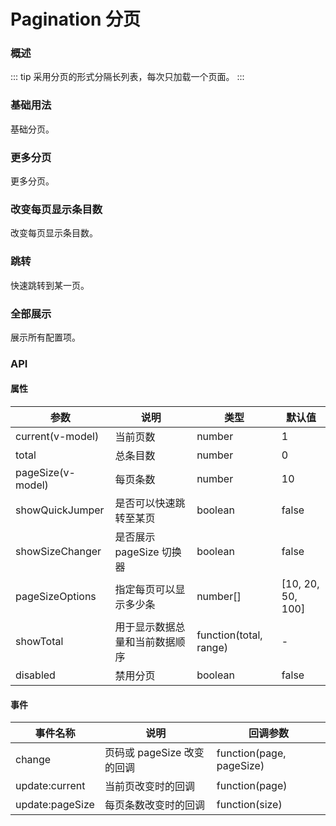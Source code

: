 # Pagination 分页

### 概述

::: tip
采用分页的形式分隔长列表，每次只加载一个页面。
:::

### 基础用法

基础分页。

<demo src="../demos/pagination/pagination-01-base.vue"></demo>

### 更多分页

更多分页。

<demo src="../demos/pagination/pagination-02-more.vue"></demo>

### 改变每页显示条目数

改变每页显示条目数。

<demo src="../demos/pagination/pagination-03-sizer.vue"></demo>

### 跳转

快速跳转到某一页。

<demo src="../demos/pagination/pagination-04-jumper.vue"></demo>

### 全部展示

展示所有配置项。

<demo src="../demos/pagination/pagination-05-all.vue"></demo>

### API

#### 属性

| 参数              | 说明                           | 类型                   | 默认值            |
| ----------------- | ------------------------------ | ---------------------- | ----------------- |
| current(v-model)  | 当前页数                       | number                 | 1                 |
| total             | 总条目数                       | number                 | 0                 |
| pageSize(v-model) | 每页条数                       | number                 | 10                |
| showQuickJumper   | 是否可以快速跳转至某页         | boolean                | false             |
| showSizeChanger   | 是否展示 pageSize 切换器       | boolean                | false             |
| pageSizeOptions   | 指定每页可以显示多少条         | number[]               | [10, 20, 50, 100] |
| showTotal         | 用于显示数据总量和当前数据顺序 | function(total, range) | -                 |
| disabled          | 禁用分页                       | boolean                | false             |

#### 事件


| 事件名称        | 说明                       | 回调参数                 |
| --------------- | -------------------------- | ------------------------ |
| change          | 页码或 pageSize 改变的回调 | function(page, pageSize) |
| update:current  | 当前页改变时的回调         | function(page)           |
| update:pageSize | 每页条数改变时的回调       | function(size)           |

